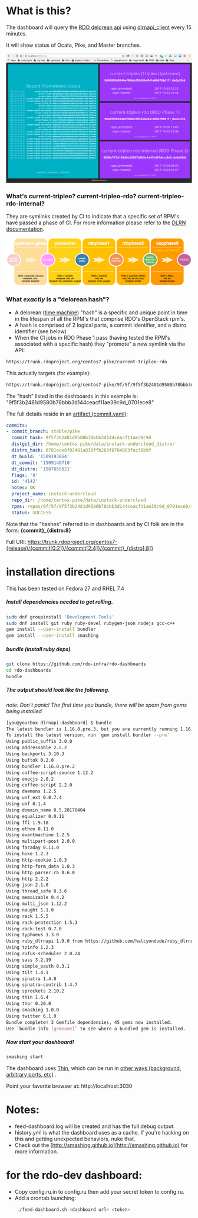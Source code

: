# What is this?

The dashboard will query the [RDO delorean api](https://github.com/softwarefactory-project/DLRN/blob/master/doc/api_definition.yaml) using [dlrnapi_client](https://github.com/softwarefactory-project/dlrnapi_client) every 15 minutes.

It will show status of Ocata, Pike, and Master branches.

![Dashboard Screenshot](dlrnapi-dashboard-screenshot.png)

### What's current-tripleo?  current-tripleo-rdo? current-tripleo-rdo-internal?

They are symlinks created by CI to indicate that a specific set of RPM's have passed a phase of CI.
For more information please refer to the [DLRN documentation](http://dlrn.readthedocs.io/en/latest/repositories.html).

![Promotion Pipeline Diagram](promotion-pipeline.png)


### What _exactly_ is a "delorean hash"?

- A delorean ([time machine](https://en.wikipedia.org/wiki/DeLorean_time_machine)) "hash" is a specific and unique point in time in the lifespan of all the RPM's that comprise RDO's OpenStack rpm's.
- A hash is comprised of 2 logical parts, a commit identifier, and a distro identifier (see below)
- When the CI jobs in RDO Phase 1 pass (having tested the RPM's associated with a specific hash) they "promote" a new symlink via the API:

```bash
https://trunk.rdoproject.org/centos7-pike/current-tripleo-rdo
```

This actually targets (for example):

```bash
https://trunk.rdoproject.org/centos7-pike/9f/5f/9f5f3b2481d9580b78bbb3d144ceacf11ae39c9d_0701ece8
```

The "hash" listed in the dashboards in this example is: "9f5f3b2481d9580b78bbb3d144ceacf11ae39c9d_0701ece8"

The full details reside in an [artifact (commit.yaml)](https://trunk.rdoproject.org/centos7-pike/9f/5f/9f5f3b2481d9580b78bbb3d144ceacf11ae39c9d_0701ece8/commit.yaml):

```yaml
commits:
- commit_branch: stable/pike
  commit_hash: 9f5f3b2481d9580b78bbb3d144ceacf11ae39c9d
  distgit_dir: /home/centos-pike/data/instack-undercloud_distro/
  distro_hash: 0701ece8f02481a830ffb263f8784803fac38b9f
  dt_build: '1509193864'
  dt_commit: '1509140710'
  dt_distro: '1507655821'
  flags: '0'
  id: '4142'
  notes: OK
  project_name: instack-undercloud
  repo_dir: /home/centos-pike/data/instack-undercloud
  rpms: repos/9f/5f/9f5f3b2481d9580b78bbb3d144ceacf11ae39c9d_0701ece8/instack-undercloud-7.4.3-0.20171028123227.9f5f3b2.el7.centos.noarch.rpm,repos/9f/5f/9f5f3b2481d9580b78bbb3d144ceacf11ae39c9d_0701ece8/instack-undercloud-7.4.3-0.20171028123227.9f5f3b2.el7.centos.src.rpm
  status: SUCCESS
```

Note that the "hashes" referred to in dashboards and by CI folk are in the form: **{commit}_{distro:8}**

Full URI: https://trunk.rdoproject.org/centos7-{release}/{commit[0:2]}/{commit[2:4]}/{commit}_{distro[:8]}

# installation directions

This has been tested on Fedora 27 and RHEL 7.4

##### Install dependencies needed to get rolling.

```bash
sudo dnf groupinstall 'Development Tools'
sudo dnf install git ruby ruby-devel rubygem-json nodejs gcc-c++
gem install --user-install bundler
gem install --user-install smashing
```

##### bundle (install ruby deps)

```bash
git clone https://github.com/rdo-infra/rdo-dashboards
cd rdo-dashboards
bundle
```

##### The output should look like the following.

_note: Don't panic!  The first time you bundle, there will be spam from gems being installed._

```bash
[you@yourbox dlrnapi-dashboard] $ bundle
The latest bundler is 1.16.0.pre.3, but you are currently running 1.16.0.pre.2.
To install the latest version, run `gem install bundler --pre`
Using public_suffix 3.0.0
Using addressable 2.5.2
Using backports 3.10.3
Using buftok 0.2.0
Using bundler 1.16.0.pre.2
Using coffee-script-source 1.12.2
Using execjs 2.0.2
Using coffee-script 2.2.0
Using daemons 1.2.5
Using unf_ext 0.0.7.4
Using unf 0.1.4
Using domain_name 0.5.20170404
Using equalizer 0.0.11
Using ffi 1.9.18
Using ethon 0.11.0
Using eventmachine 1.2.5
Using multipart-post 2.0.0
Using faraday 0.11.0
Using hike 1.2.3
Using http-cookie 1.0.3
Using http-form_data 1.0.3
Using http_parser.rb 0.6.0
Using http 2.2.2
Using json 2.1.0
Using thread_safe 0.3.6
Using memoizable 0.4.2
Using multi_json 1.12.2
Using naught 1.1.0
Using rack 1.5.5
Using rack-protection 1.5.3
Using rack-test 0.7.0
Using typhoeus 1.3.0
Using ruby_dlrnapi 1.0.0 from https://github.com/halcyondude/ruby_dlrnapi.git (at master@ab830dc)
Using tzinfo 1.2.3
Using rufus-scheduler 2.0.24
Using sass 3.2.19
Using simple_oauth 0.3.1
Using tilt 1.4.1
Using sinatra 1.4.8
Using sinatra-contrib 1.4.7
Using sprockets 2.10.2
Using thin 1.6.4
Using thor 0.20.0
Using smashing 1.0.0
Using twitter 6.1.0
Bundle complete! 3 Gemfile dependencies, 45 gems now installed.
Use `bundle info [gemname]` to see where a bundled gem is installed.

```

##### Now start your dashboard!

```bash
smashing start
```

The dashboard uses [Thin](https://github.com/macournoyer/thin), which can be run in [other ways (background, arbitrary ports, etc)](https://github.com/Smashing/smashing/wiki/How-To:-Run-on-a-different-port,-or-in-production) .

Point your favorite browser at: http://localhost:3030

# Notes:

- feed-dashboard.log will be created and has the full debug output.
- history.yml is what the dashboard uses as a cache.  If you're hacking on this and getting unexpected behaviors, nuke that.
- Check out the [http://smashing.github.io](http://smashing.github.io) for more information.

# for the rdo-dev dashboard:

- Copy config.ru.in to config.ru then add your secret token to config.ru.
- Add a crontab launching:

```bash
    ./feed-dashboard.sh <dashboard url> <token>
```
